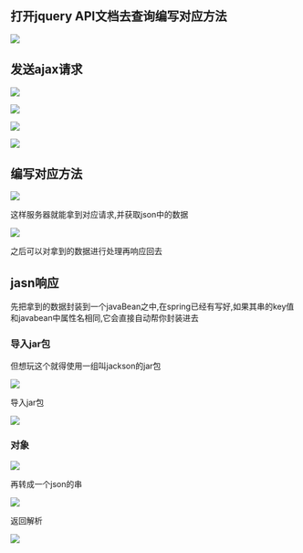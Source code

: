 ## 打开jquery API文档去查询编写对应方法

![](https://sumomoriaty.oss-cn-beijing.aliyuncs.com/markdown/20190802094115.png)

## 发送ajax请求

![](https://sumomoriaty.oss-cn-beijing.aliyuncs.com/markdown/20190802094157.png)

![](https://sumomoriaty.oss-cn-beijing.aliyuncs.com/markdown/20190802094413.png)

![](https://sumomoriaty.oss-cn-beijing.aliyuncs.com/markdown/20190802094442.png)

![](https://sumomoriaty.oss-cn-beijing.aliyuncs.com/markdown/20190802094603.png)

## 编写对应方法

![](https://sumomoriaty.oss-cn-beijing.aliyuncs.com/markdown/20190802101054.png)

这样服务器就能拿到对应请求,并获取json中的数据

![](https://sumomoriaty.oss-cn-beijing.aliyuncs.com/markdown/20190802101248.png)

之后可以对拿到的数据进行处理再响应回去

## jasn响应

先把拿到的数据封装到一个javaBean之中,在spring已经有写好,如果其串的key值和javabean中属性名相同,它会直接自动帮你封装进去

### 导入jar包

但想玩这个就得使用一组叫jackson的jar包

![](https://sumomoriaty.oss-cn-beijing.aliyuncs.com/markdown/20190802101609.png)

导入jar包

![](https://sumomoriaty.oss-cn-beijing.aliyuncs.com/markdown/20190802101649.png)

### 对象

![](https://sumomoriaty.oss-cn-beijing.aliyuncs.com/markdown/20190802101916.png)

再转成一个json的串

![](https://sumomoriaty.oss-cn-beijing.aliyuncs.com/markdown/20190802102033.png)

返回解析

![](https://sumomoriaty.oss-cn-beijing.aliyuncs.com/markdown/20190802102139.png)